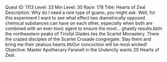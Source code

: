 Quest ID: 1113
Level: 33
Min Level: 30
Race: 178
Title: Hearts of Zeal
Description: Why do I need a rare type of guano, you might ask. Well, for this experiment I want to see what effect two diametrically opposed chemical substances can have on each other, especially when both are combined with an ever-toxic agent to ensure the most... ghastly results.$b$bIn the northeastern peaks of Tirisfal Glades lies the Scarlet Monastery. There the crazed disciples of the Scarlet Crusade congregate. Slay them and bring me their zealous hearts.$b$bOur concoction will be most wicked!
Objective: Master Apothecary Faranell in the Undercity wants 20 Hearts of Zeal.
